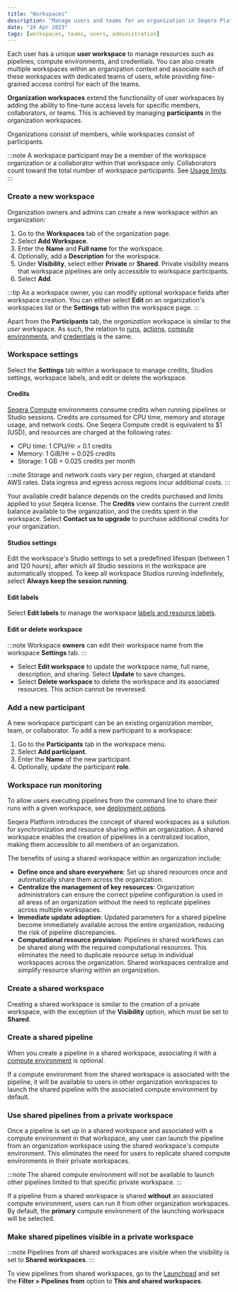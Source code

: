 ```yaml
---
title: "Workspaces"
description: "Manage users and teams for an organization in Seqera Platform."
date: "24 Apr 2023"
tags: [workspaces, teams, users, administration]
---
```


Each user has a unique **user workspace** to manage resources such as pipelines, compute environments, and credentials. You can also create multiple workspaces within an organization context and associate each of these workspaces with dedicated teams of users, while providing fine-grained access control for each of the teams.

**Organization workspaces** extend the functionality of user workspaces by adding the ability to fine-tune access levels for specific members, collaborators, or teams. This is achieved by managing **participants** in the organization workspaces.

Organizations consist of members, while workspaces consist of participants.

:::note
A workspace participant may be a member of the workspace organization or a collaborator within that workspace only. Collaborators count toward the total number of workspace participants. See [Usage limits](../limits/overview).
:::

### Create a new workspace

Organization owners and admins can create a new workspace within an organization:

1. Go to the **Workspaces** tab of the organization page.
2. Select **Add Workspace**.
3. Enter the **Name** and **Full name** for the workspace.
4. Optionally, add a **Description** for the workspace.
5. Under **Visibility**, select either **Private** or **Shared**. Private visibility means that workspace pipelines are only accessible to workspace participants.
6. Select **Add**.

:::tip
As a workspace owner, you can modify optional workspace fields after workspace creation. You can either select **Edit** on an organization's workspaces list or the **Settings** tab within the workspace page.
:::

Apart from the **Participants** tab, the _organization_ workspace is similar to the _user_ workspace. As such, the relation to [runs](../launch/launchpad), [actions](../pipeline-actions/overview), [compute environments](../compute-envs/overview), and [credentials](../credentials/overview) is the same.

### Workspace settings 

Select the **Settings** tab within a workspace to manage credits, Studios settings, workspace labels, and edit or delete the workspace. 

#### Credits 

[Seqera Compute](../compute-envs/seqera-compute) environments consume credits when running pipelines or Studio sessions. Credits are consumed for CPU time, memory and storage usage, and network costs. One Seqera Compute credit is equivalent to $1 (USD), and resources are charged at the following rates:
- CPU time: 1 CPU/Hr = 0.1 credits
- Memory: 1 GiB/Hr = 0.025 credits 
- Storage: 1 GB = 0.025 credits per month 

:::note 
Storage and network costs vary per region, charged at standard AWS rates. Data ingress and egress across regions incur additional costs. 
:::

Your available credit balance depends on the credits purchased and limits applied to your Seqera license. The **Credits** view contains the current credit balance available to the organization, and the credits spent in the workspace. Select **Contact us to upgrade** to purchase additional credits for your organization. 

#### Studios settings 

Edit the workspace's Studio settings to set a predefined lifespan (between 1 and 120 hours), after which all Studio sessions in the workspace are automatically stopped. To keep all workspace Studios running indefinitely, select **Always keep the session running**. 

#### Edit labels

Select **Edit labels** to manage the workspace [labels and resource labels](../labels/overview).

#### Edit or delete workspace 

:::note
Workspace **owners** can edit their workspace name from the workspace **Settings** tab.
:::

- Select **Edit workspace** to update the workspace name, full name, description, and sharing. Select **Update** to save changes.
- Select **Delete workspace** to delete the workspace and its associated resources. This action cannot be reveresed. 

### Add a new participant

A new workspace participant can be an existing organization member, team, or collaborator. To add a new participant to a workspace:

1. Go to the **Participants** tab in the workspace menu.
2. Select **Add participant**.
3. Enter the **Name** of the new participant.
4. Optionally, update the participant **role**.

### Workspace run monitoring

To allow users executing pipelines from the command line to share their runs with a given workspace, see [deployment options](../getting-started/deployment-options#nextflow--with-tower).

Seqera Platform introduces the concept of shared workspaces as a solution for synchronization and resource sharing within an organization. A shared workspace enables the creation of pipelines in a centralized location, making them accessible to all members of an organization.

The benefits of using a shared workspace within an organization include:

- **Define once and share everywhere**: Set up shared resources once and automatically share them across the organization.
- **Centralize the management of key resources**: Organization administrators can ensure the correct pipeline configuration is used in all areas of an organization without the need to replicate pipelines across multiple workspaces.
- **Immediate update adoption**: Updated parameters for a shared pipeline become immediately available across the entire organization, reducing the risk of pipeline discrepancies.
- **Computational resource provision**: Pipelines in shared workflows can be shared along with the required computational resources. This eliminates the need to duplicate resource setup in individual workspaces across the organization. Shared workspaces centralize and simplify resource sharing within an organization.

### Create a shared workspace

Creating a shared workspace is similar to the creation of a private workspace, with the exception of the **Visibility** option, which must be set to **Shared**.

### Create a shared pipeline

When you create a pipeline in a shared workspace, associating it with a [compute environment](../compute-envs/overview) is optional.

If a compute environment from the shared workspace is associated with the pipeline, it will be available to users in other organization workspaces to launch the shared pipeline with the associated compute environment by default.

### Use shared pipelines from a private workspace

Once a pipeline is set up in a shared workspace and associated with a compute environment in that workspace, any user can launch the pipeline from an organization workspace using the shared workspace's compute environment. This eliminates the need for users to replicate shared compute environments in their private workspaces.

:::note
The shared compute environment will not be available to launch other pipelines limited to that specific private workspace.
:::

If a pipeline from a shared workspace is shared **without** an associated compute environment, users can run it from other organization workspaces. By default, the **primary** compute environment of the launching workspace will be selected.

### Make shared pipelines visible in a private workspace

:::note
Pipelines from _all_ shared workspaces are visible when the visibility is set to **Shared workspaces**.
:::

To view pipelines from shared workspaces, go to the [Launchpad](../launch/launchpad) and set the **Filter > Pipelines from** option to **This and shared workspaces**.
